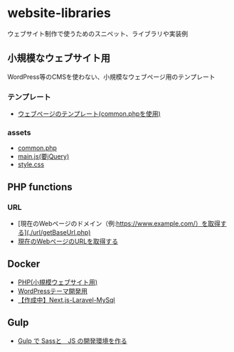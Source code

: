 # website-libraries
ウェブサイト制作で使うためのスニペット、ライブラリや実装例

## 小規模なウェブサイト用

WordPress等のCMSを使わない、小規模なウェブページ用のテンプレート

### テンプレート

- [ウェブページのテンプレート(common.phpを使用)](./templates/normal.php)

### assets

- [common.php](./templates/assets/php/common.php)
- [main.js(要jQuery)](./templates/assets/js/main.js)
- [style.css](./templates/assets/css/style.js)

## PHP functions

### URL

- [現在のWebページのドメイン（例:https://www.example.com/）を取得する](./url/getBaseUrl.php)
- [現在のWebページのURLを取得する](./url/getCurrentUrl.php)

## Docker

- [PHP(小規模ウェブサイト用)](./docker/php/)
- [WordPressテーマ開発用](./docker/wordpress/)
- [【作成中】Next.js-Laravel-MySql](./docker/nextjs-laravel-mysql/)

## Gulp

- [Gulp で Sassと　JS の開発環境を作る](./gulp/)